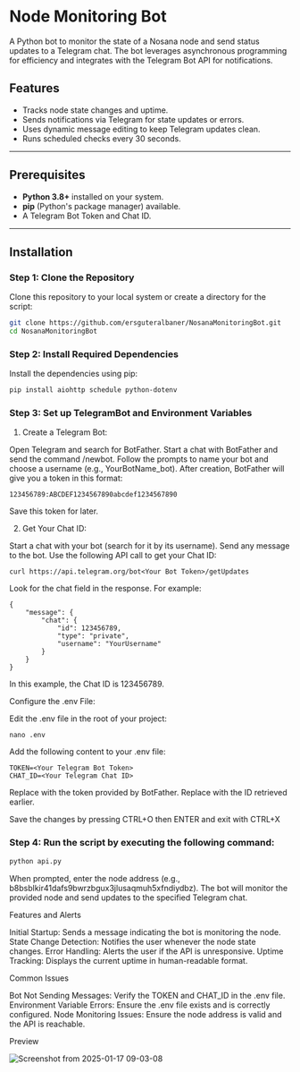 # Node Monitoring Bot

A Python bot to monitor the state of a Nosana node and send status updates to a Telegram chat. The bot leverages asynchronous programming for efficiency and integrates with the Telegram Bot API for notifications.

## Features
- Tracks node state changes and uptime.
- Sends notifications via Telegram for state updates or errors.
- Uses dynamic message editing to keep Telegram updates clean.
- Runs scheduled checks every 30 seconds.

---

## Prerequisites
- **Python 3.8+** installed on your system.
- **pip** (Python's package manager) available.
- A Telegram Bot Token and Chat ID.

---

## Installation

### Step 1: Clone the Repository
Clone this repository to your local system or create a directory for the script:
```bash
git clone https://github.com/ersguteralbaner/NosanaMonitoringBot.git
cd NosanaMonitoringBot
```

### Step 2: Install Required Dependencies

Install the dependencies using pip:
```bash
pip install aiohttp schedule python-dotenv
```

### Step 3: Set up TelegramBot and Environment Variables

  1. Create a Telegram Bot:

  Open Telegram and search for BotFather.
  Start a chat with BotFather and send the command /newbot.
  Follow the prompts to name your bot and choose a username (e.g., YourBotName_bot).
  After creation, BotFather will give you a token in this format:

    123456789:ABCDEF1234567890abcdef1234567890

  Save this token for later.

    
  2. Get Your Chat ID:

  Start a chat with your bot (search for it by its username).
  Send any message to the bot.
  Use the following API call to get your Chat ID:

    curl https://api.telegram.org/bot<Your Bot Token>/getUpdates

  Look for the chat field in the response. For example:

    {
        "message": {
            "chat": {
                "id": 123456789,
                "type": "private",
                "username": "YourUsername"
            }
        }
    }

  In this example, the Chat ID is 123456789.

  Configure the .env File:

  Edit the .env file in the root of your project:

    nano .env

  Add the following content to your .env file:

    TOKEN=<Your Telegram Bot Token>
    CHAT_ID=<Your Telegram Chat ID>
  Replace <Your Telegram Bot Token> with the token provided by BotFather.
  Replace <Your Telegram Chat ID> with the ID retrieved earlier.

  Save the changes by pressing CTRL+O then ENTER and exit with CTRL+X

### Step 4: Run the script by executing the following command:
```bash
python api.py
```
When prompted, enter the node address (e.g., b8bsblkir41dafs9bwrzbgux3jlusaqmuh5xfndiydbz). The bot will monitor the provided node and send updates to the specified Telegram chat.


Features and Alerts

  Initial Startup: Sends a message indicating the bot is monitoring the node.
  State Change Detection: Notifies the user whenever the node state changes.
  Error Handling: Alerts the user if the API is unresponsive.
  Uptime Tracking: Displays the current uptime in human-readable format.

Common Issues

  Bot Not Sending Messages: Verify the TOKEN and CHAT_ID in the .env file.
  Environment Variable Errors: Ensure the .env file exists and is correctly configured.
  Node Monitoring Issues: Ensure the node address is valid and the API is reachable.

Preview

![Screenshot from 2025-01-17 09-03-08](https://github.com/user-attachments/assets/c3e5aa20-7591-4222-a36f-73b9050541ed)


